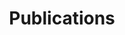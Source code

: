 ---
layout: posts
permalink: /publications/
title: "Publications"
author_profile: true
# header:
#   image: "/images/fort point.png"
---